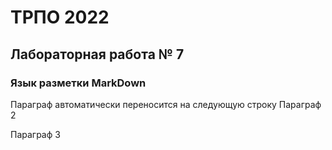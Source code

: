 ТРПО 2022
=========

Лабораторная работа № 7
-----------------------

### Язык разметки MarkDown

Параграф  автоматически переносится на следующую строку
Параграф 2

Параграф 3
